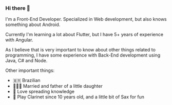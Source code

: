 ### Hi there 👋

I'm a Front-End Developer. Specialized in Web development, but also knows something about Android.

Currently I'm learning a lot about Flutter, but I have 5+ years of experience with Angular.

As I believe that is very important to know about other things related to programming, I have some experience with Back-End development using Java, C# and Node.

Other important things:

- 🇧🇷 Brazilian
- 👨‍👩‍👦 Married and father of a little daughter
- 🥸 Love spreading knowledge
- 🎷 Play Clarinet since 10 years old, and a little bit of Sax for fun
